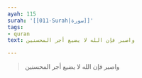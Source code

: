 ```yaml
---
ayah: 115
surah: '[[011-Surah|سورة]]'
tags:
- quran
text: واصبر فإن الله لا يضيع أجر المحسنين

---
```

> واصبر فإن الله لا يضيع أجر المحسنين
